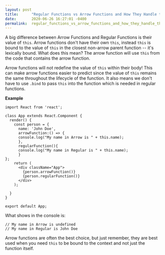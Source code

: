 ```yaml
---
layout: post
title:      "Regular Functions vs Arrow Functions and How They Handle this"
date:       2020-06-26 16:27:01 -0400
permalink:  regular_functions_vs_arrow_functions_and_how_they_handle_this
---
```



A big difference between Arrow Functions and Regular Functions is their value of `this`.  Arrow functions don't have their own `this`, instead `this` is bound to the value of `this` in the closest non-arrow parent function -- it's lexically bound.  What does this mean?  The arrow function will use `this` from the code that contains the arrow function.

Arrow functions will not redefine the value of `this` within their body!  This can make arrow functions easier to predict since the value of `this` remains the same throughout the lifecycle of the function.  It also means we don't have to use `.bind` to pass `this` into the function which is needed in regular functions.


**Example**

```
import React from 'react';

class App extends React.Component {
  render() {
    const person = { 
      name: 'John Doe', 
      arrowFunction:() => { 
      console.log("My name in Arrow is " + this.name); 
      }, 
      regularFunction(){ 
      console.log("My name in Regular is " + this.name); 
      } 
};
    return (
      <div className="App">
        {person.arrowFunction()}
        {person.regularFunction()}
      </div>
    );
    
  }
}

export default App;
```

What shows in the console is: 

```
// My name in Arrow is undefined
// My name in Regular is John Doe
```

Arrow functions are often the best choice, but just remember, they are best used when you need `this` to be bound to the context and not just the function itself.


